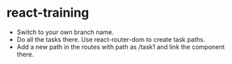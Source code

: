 # react-training

- Switch to your own branch name.
- Do all the tasks there. Use react-router-dom to create task paths.
- Add a new path in the routes with path as /task1 and link the component there.
